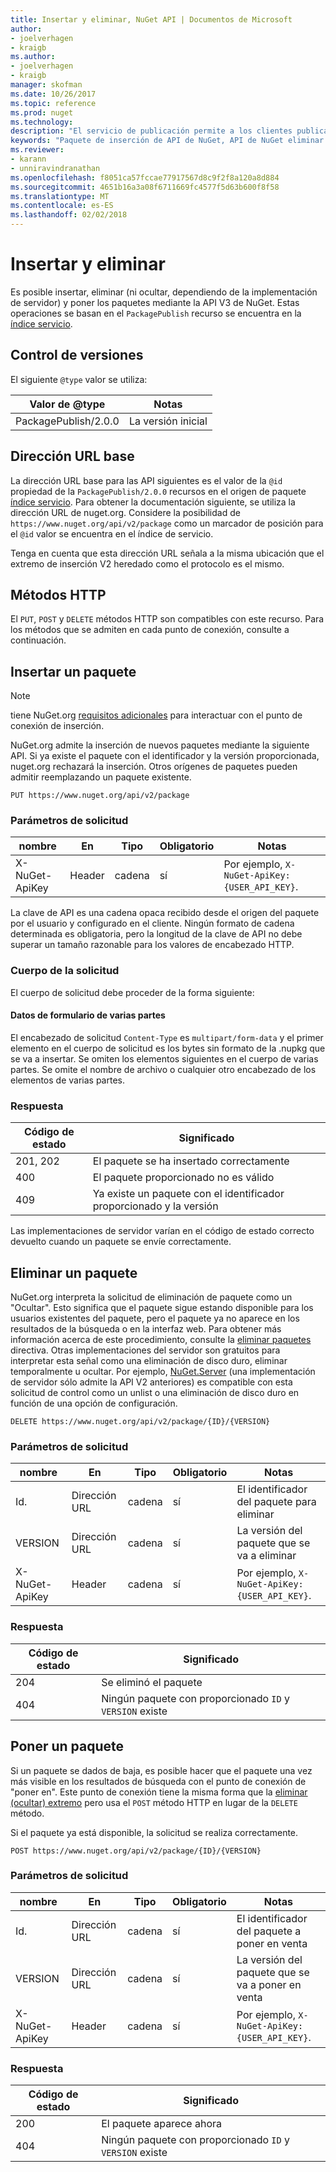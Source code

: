 ```yaml
---
title: Insertar y eliminar, NuGet API | Documentos de Microsoft
author:
- joelverhagen
- kraigb
ms.author:
- joelverhagen
- kraigb
manager: skofman
ms.date: 10/26/2017
ms.topic: reference
ms.prod: nuget
ms.technology: 
description: "El servicio de publicación permite a los clientes publicar nuevos paquetes y ocultar o eliminar los paquetes existentes."
keywords: "Paquete de inserción de API de NuGet, API de NuGet eliminar paquete, API de NuGet ocultar paquete, paquete de carga de la API de NuGet, API de NuGet crear paquete"
ms.reviewer:
- karann
- unniravindranathan
ms.openlocfilehash: f8051ca57fccae77917567d8c9f2f8a120a8d884
ms.sourcegitcommit: 4651b16a3a08f6711669fc4577f5d63b600f8f58
ms.translationtype: MT
ms.contentlocale: es-ES
ms.lasthandoff: 02/02/2018
---
```

# <a name="push-and-delete"></a>Insertar y eliminar

Es posible insertar, eliminar (ni ocultar, dependiendo de la implementación de servidor) y poner los paquetes mediante la API V3 de NuGet. Estas operaciones se basan en el `PackagePublish` recurso se encuentra en la [índice servicio](service-index.md).

## <a name="versioning"></a>Control de versiones

El siguiente `@type` valor se utiliza:

Valor de @type          | Notas
-------------------- | -----
PackagePublish/2.0.0 | La versión inicial

## <a name="base-url"></a>Dirección URL base

La dirección URL base para las API siguientes es el valor de la `@id` propiedad de la `PackagePublish/2.0.0` recursos en el origen de paquete [índice servicio](service-index.md). Para obtener la documentación siguiente, se utiliza la dirección URL de nuget.org. Considere la posibilidad de `https://www.nuget.org/api/v2/package` como un marcador de posición para el `@id` valor se encuentra en el índice de servicio.

Tenga en cuenta que esta dirección URL señala a la misma ubicación que el extremo de inserción V2 heredado como el protocolo es el mismo.

## <a name="http-methods"></a>Métodos HTTP

El `PUT`, `POST` y `DELETE` métodos HTTP son compatibles con este recurso. Para los métodos que se admiten en cada punto de conexión, consulte a continuación.

## <a name="push-a-package"></a>Insertar un paquete

> [!Note]
> tiene NuGet.org [requisitos adicionales](NuGet-Protocols.md) para interactuar con el punto de conexión de inserción.

NuGet.org admite la inserción de nuevos paquetes mediante la siguiente API. Si ya existe el paquete con el identificador y la versión proporcionada, nuget.org rechazará la inserción. Otros orígenes de paquetes pueden admitir reemplazando un paquete existente.

    PUT https://www.nuget.org/api/v2/package

### <a name="request-parameters"></a>Parámetros de solicitud

nombre           | En     | Tipo   | Obligatorio | Notas
-------------- | ------ | ------ | -------- | -----
X-NuGet-ApiKey | Header | cadena | sí      | Por ejemplo, `X-NuGet-ApiKey: {USER_API_KEY}`.

La clave de API es una cadena opaca recibido desde el origen del paquete por el usuario y configurado en el cliente. Ningún formato de cadena determinada es obligatoria, pero la longitud de la clave de API no debe superar un tamaño razonable para los valores de encabezado HTTP.

### <a name="request-body"></a>Cuerpo de la solicitud

El cuerpo de solicitud debe proceder de la forma siguiente:

#### <a name="multipart-form-data"></a>Datos de formulario de varias partes

El encabezado de solicitud `Content-Type` es `multipart/form-data` y el primer elemento en el cuerpo de solicitud es los bytes sin formato de la .nupkg que se va a insertar. Se omiten los elementos siguientes en el cuerpo de varias partes. Se omite el nombre de archivo o cualquier otro encabezado de los elementos de varias partes.

### <a name="response"></a>Respuesta

Código de estado | Significado
----------- | -------
201, 202    | El paquete se ha insertado correctamente
400         | El paquete proporcionado no es válido
409         | Ya existe un paquete con el identificador proporcionado y la versión

Las implementaciones de servidor varían en el código de estado correcto devuelto cuando un paquete se envíe correctamente.

## <a name="delete-a-package"></a>Eliminar un paquete

NuGet.org interpreta la solicitud de eliminación de paquete como un "Ocultar". Esto significa que el paquete sigue estando disponible para los usuarios existentes del paquete, pero el paquete ya no aparece en los resultados de la búsqueda o en la interfaz web. Para obtener más información acerca de este procedimiento, consulte la [eliminar paquetes](../policies/deleting-packages.md) directiva. Otras implementaciones del servidor son gratuitos para interpretar esta señal como una eliminación de disco duro, eliminar temporalmente u ocultar. Por ejemplo, [NuGet.Server](https://www.nuget.org/packages/NuGet.Server) (una implementación de servidor sólo admite la API V2 anteriores) es compatible con esta solicitud de control como un unlist o una eliminación de disco duro en función de una opción de configuración.

    DELETE https://www.nuget.org/api/v2/package/{ID}/{VERSION}

### <a name="request-parameters"></a>Parámetros de solicitud

nombre           | En     | Tipo   | Obligatorio | Notas
-------------- | ------ | ------ | -------- | -----
Id.             | Dirección URL    | cadena | sí      | El identificador del paquete para eliminar
VERSION        | Dirección URL    | cadena | sí      | La versión del paquete que se va a eliminar
X-NuGet-ApiKey | Header | cadena | sí      | Por ejemplo, `X-NuGet-ApiKey: {USER_API_KEY}`.

### <a name="response"></a>Respuesta

Código de estado | Significado
----------- | -------
204         | Se eliminó el paquete
404         | Ningún paquete con proporcionado `ID` y `VERSION` existe

## <a name="relist-a-package"></a>Poner un paquete

Si un paquete se dados de baja, es posible hacer que el paquete una vez más visible en los resultados de búsqueda con el punto de conexión de "poner en". Este punto de conexión tiene la misma forma que la [eliminar (ocultar) extremo](#delete-a-package) pero usa el `POST` método HTTP en lugar de la `DELETE` método.

Si el paquete ya está disponible, la solicitud se realiza correctamente.

    POST https://www.nuget.org/api/v2/package/{ID}/{VERSION}

### <a name="request-parameters"></a>Parámetros de solicitud

nombre           | En     | Tipo   | Obligatorio | Notas
-------------- | ------ | ------ | -------- | -----
Id.             | Dirección URL    | cadena | sí      | El identificador del paquete a poner en venta
VERSION        | Dirección URL    | cadena | sí      | La versión del paquete que se va a poner en venta
X-NuGet-ApiKey | Header | cadena | sí      | Por ejemplo, `X-NuGet-ApiKey: {USER_API_KEY}`.

### <a name="response"></a>Respuesta

Código de estado | Significado
----------- | -------
200         | El paquete aparece ahora
404         | Ningún paquete con proporcionado `ID` y `VERSION` existe
